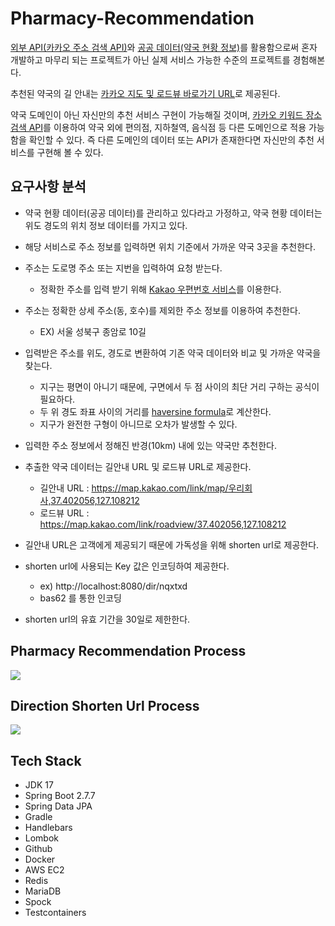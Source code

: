 # Pharmacy-Recommendation

[외부 API(카카오 주소 검색 API)](https://developers.kakao.com/docs/latest/ko/local/dev-guide#search-by-category)와 [공공 데이터(약국 현황 정보)](https://www.data.go.kr/data/15065023/fileData.do)를 활용함으로써 혼자 개발하고 마무리 되는 프로젝트가 아닌 실제 서비스 가능한 수준의 프로젝트를 경험해본다.

추천된 약국의 길 안내는 [카카오 지도 및 로드뷰 바로가기 URL](https://apis.map.kakao.com/web/guide/#routeurl)로 제공된다.

약국 도메인이 아닌 자신만의 추천 서비스 구현이 가능해질 것이며, [카카오 키워드 장소 검색 API](https://developers.kakao.com/docs/latest/ko/local/dev-guide#search-by-category)를 이용하여 약국 외에 편의점, 지하철역, 음식점 등 다른 도메인으로 적용 가능함을 확인할 수 있다. 
즉 다른 도메인의 데이터 또는 API가 존재한다면 자신만의 추천 서비스를 구현해 볼 수 있다.

## 요구사항 분석

 * 약국 현황 데이터(공공 데이터)를 관리하고 있다라고 가정하고, 약국 현황 데이터는 위도 경도의 위치 정보 데이터를 가지고 있다.
 
 * 해당 서비스로 주소 정보를 입력하면 위치 기준에서 가까운 약국 3곳을 추천한다.
 * 주소는 도로명 주소 또는 지번을 입력하여 요청 받는다.
   * 정확한 주소를 입력 받기 위해 [Kakao 우편번호 서비스](https://postcode.map.daum.net/guide)를 이용한다.
 * 주소는 정확한 상세 주소(동, 호수)를 제외한 주소 정보를 이용하여 추천한다. 
   * EX) 서울 성북구 종암로 10길
 * 입력받은 주소를 위도, 경도로 변환하여 기존 약국 데이터와 비교 및 가까운 약국을 찾는다. 
   * 지구는 평면이 아니기 때문에, 구면에서 두 점 사이의 최단 거리 구하는 공식이 필요하다. 
   * 두 위 경도 좌표 사이의 거리를 [haversine formula](https://en.wikipedia.org/wiki/Haversine_formula)로 계산한다. 
   * 지구가 완전한 구형이 아니므로 오차가 발생할 수 있다. 
    
 * 입력한 주소 정보에서 정해진 반경(10km) 내에 있는 약국만 추천한다. 
 * 추출한 약국 데이터는 길안내 URL 및 로드뷰 URL로 제공한다. 
   * 길안내 URL : https://map.kakao.com/link/map/우리회사,37.402056,127.108212
   * 로드뷰 URL : https://map.kakao.com/link/roadview/37.402056,127.108212
 * 길안내 URL은 고객에게 제공되기 때문에 가독성을 위해 shorten url로 제공한다. 
 * shorten url에 사용되는 Key 값은 인코딩하여 제공한다. 
   * ex) http://localhost:8080/dir/nqxtxd
   * bas62 를 통한 인코딩 
 * shorten url의 유효 기간을 30일로 제한한다.

## Pharmacy Recommendation Process

<img src="https://user-images.githubusercontent.com/63120360/210836803-6ca550f1-3207-4b4e-9901-b7907364bec0.svg">

## Direction Shorten Url Process

<img src="https://user-images.githubusercontent.com/63120360/210839565-336d3e21-a19c-4bfb-8d49-f3ad1f6e3a33.svg">

## Tech Stack

 - JDK 17
 - Spring Boot 2.7.7 
 - Spring Data JPA 
 - Gradle 
 - Handlebars 
 - Lombok 
 - Github 
 - Docker 
 - AWS EC2
 - Redis 
 - MariaDB 
 - Spock 
 - Testcontainers
